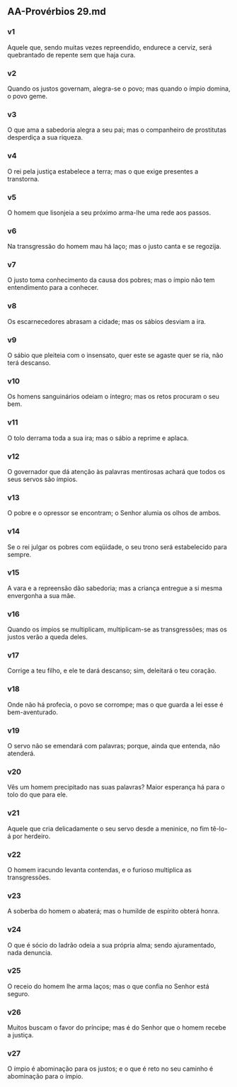 ## AA-Provérbios 29.md
### v1
 Aquele que, sendo muitas vezes repreendido, endurece a cerviz, será quebrantado de repente sem que haja cura.
### v2
 Quando os justos governam, alegra-se o povo; mas quando o ímpio domina, o povo geme.
### v3
 O que ama a sabedoria alegra a seu pai; mas o companheiro de prostitutas desperdiça a sua riqueza.
### v4
 O rei pela justiça estabelece a terra; mas o que exige presentes a transtorna.
### v5
 O homem que lisonjeia a seu próximo arma-lhe uma rede aos passos.
### v6
 Na transgressão do homem mau há laço; mas o justo canta e se regozija.
### v7
 O justo toma conhecimento da causa dos pobres; mas o ímpio não tem entendimento para a conhecer.
### v8
 Os escarnecedores abrasam a cidade; mas os sábios desviam a ira.
### v9
 O sábio que pleiteia com o insensato, quer este se agaste quer se ria, não terá descanso.
### v10
 Os homens sanguinários odeiam o íntegro; mas os retos procuram o seu bem.
### v11
 O tolo derrama toda a sua ira; mas o sábio a reprime e aplaca.
### v12
 O governador que dá atenção às palavras mentirosas achará que todos os seus servos são ímpios.
### v13
 O pobre e o opressor se encontram; o Senhor alumia os olhos de ambos.
### v14
 Se o rei julgar os pobres com eqüidade, o seu trono será estabelecido para sempre.
### v15
 A vara e a repreensão dão sabedoria; mas a criança entregue a si mesma envergonha a sua mãe.
### v16
 Quando os ímpios se multiplicam, multiplicam-se as transgressões; mas os justos verão a queda deles.
### v17
 Corrige a teu filho, e ele te dará descanso; sim, deleitará o teu coração.
### v18
 Onde não há profecia, o povo se corrompe; mas o que guarda a lei esse é bem-aventurado.
### v19
 O servo não se emendará com palavras; porque, ainda que entenda, não atenderá.
### v20
 Vês um homem precipitado nas suas palavras? Maior esperança há para o tolo do que para ele.
### v21
 Aquele que cria delicadamente o seu servo desde a meninice, no fim tê-lo-á por herdeiro.
### v22
 O homem iracundo levanta contendas, e o furioso multiplica as transgressões.
### v23
 A soberba do homem o abaterá; mas o humilde de espírito obterá honra.
### v24
 O que é sócio do ladrão odeia a sua própria alma; sendo ajuramentado, nada denuncia.
### v25
 O receio do homem lhe arma laços; mas o que confia no Senhor está seguro.
### v26
 Muitos buscam o favor do príncipe; mas é do Senhor que o homem recebe a justiça.
### v27
 O ímpio é abominação para os justos; e o que é reto no seu caminho é abominação para o ímpio.

